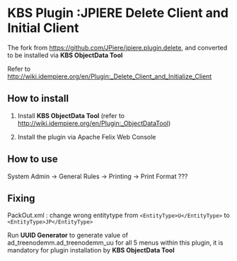 # KBS Plugin :JPIERE Delete Client and Initial Client

The fork from https://github.com/JPiere/jpiere.plugin.delete, and converted to be installed via **KBS ObjectData Tool** 

Refer to http://wiki.idempiere.org/en/Plugin:_Delete_Client_and_Initialize_Client

## How to install

1. Install **KBS ObjectData Tool** (refer to http://wiki.idempiere.org/en/Plugin:_ObjectDataTool)

2. Install the plugin via Apache Felix Web Console

## How to use

System Admin -> General Rules -> Printing -> Print Format ???

## Fixing

PackOut.xml : change wrong entitytype from `<EntityType>U</EntityType>` to `<EntityType>JP</EntityType>`

Run **UUID Generator** to generate value of ad_treenodemm.ad_treenodemm_uu for all 5 menus within this plugin, it is mandatory for plugin installation by **KBS ObjectData Tool**